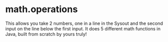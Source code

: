 # math.operations

This allows you take 2 numbers, one in a line in the Sysout and the second input on the line 
 below the first input. It does 5 different math functions in Java, built from scratch by yours truly!
